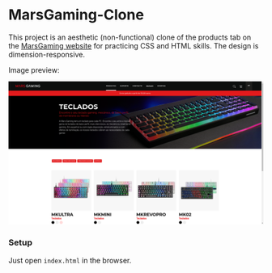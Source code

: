 # MarsGaming-Clone

This project is an aesthetic (non-functional) clone of the products tab on the
[MarsGaming website](https://pt.marsgaming.eu/pt/) for practicing CSS and HTML skills.
The design is dimension-responsive.

Image preview:

![Image preview](./images/website-screenshot.png)

### Setup

Just open `index.html` in the browser.